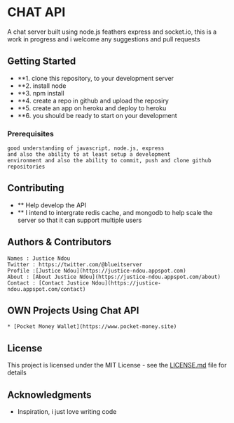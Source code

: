 # CHAT API

A chat server built using node.js feathers express and socket.io, this is a work in progress and i welcome any 
suggestions and pull requests

## Getting Started

* **1. clone this repository, to your development server
* **2. install node
* **3. npm install
* **4. create a repo in github and upload the reposiry
* **5. create an app on heroku and deploy to heroku
* **6. you should be ready to start on your development

### Prerequisites
    good understanding of javascript, node.js, express 
    and also the ability to at least setup a development
    environment and also the ability to commit, push and clone github repositories

## Contributing
* ** Help develop the API
* ** I intend to intergrate redis cache, and mongodb to help scale the server so that it can support multiple users


## Authors & Contributors
    Names : Justice Ndou
    Twitter : https://twitter.com/@blueitserver
    Profile :[Justice Ndou](https://justice-ndou.appspot.com)
    About : [About Justice Ndou](https://justice-ndou.appspot.com/about)
    Contact : [Contact Justice Ndou](https://justice-ndou.appspot.com/contact)
    
## OWN Projects Using Chat API    
    * [Pocket Money Wallet](https://www.pocket-money.site)

## License

This project is licensed under the MIT License - see the [LICENSE.md](LICENSE.md) file for details

## Acknowledgments

* Inspiration, i just love writing code
